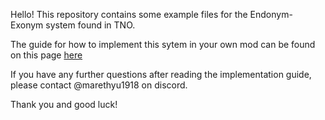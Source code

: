 Hello! This repository contains some example files for the Endonym-Exonym system found in TNO.

The guide for how to implement this sytem in your own mod can be found on this page [here](https://github.com/ModdingAccount/endonym-exonym/wiki/Endonym%E2%80%90Exonym-Implementation-Guide)

If you have any further questions after reading the implementation guide, please contact @marethyu1918 on discord.

Thank you and good luck!
